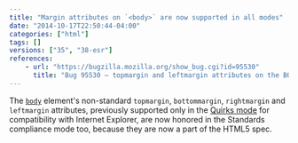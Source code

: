 ```yaml
---
title: "Margin attributes on `<body>` are now supported in all modes"
date: "2014-10-17T22:50:44-04:00"
categories: ["html"]
tags: []
versions: ["35", "38-esr"]
references:
    - url: "https://bugzilla.mozilla.org/show_bug.cgi?id=95530"
      title: "Bug 95530 – topmargin and leftmargin attributes on the BODY element should be honored in all modes (not just Quirks mode)"
---
```

The [`body`](https://developer.mozilla.org/docs/Web/HTML/Element/body) element's non-standard `topmargin`, `bottommargin`, `rightmargin` and `leftmargin` attributes, previously supported only in the [Quirks mode](https://developer.mozilla.org/docs/Mozilla_Quirks_Mode_Behavior) for compatibility with Internet Explorer, are now honored in the Standards compliance mode too, because they are now a part of the HTML5 spec.
